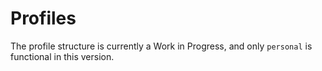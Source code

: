 # Profiles

The profile structure is currently a Work in Progress, and only `personal` is functional in this version.
